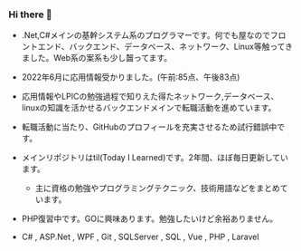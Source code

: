### Hi there 👋

- .Net,C#メインの基幹システム系のプログラマーです。何でも屋なのでフロントエンド、バックエンド、データベース、ネットワーク、Linux等触ってきました。Web系の案系も少し齧ってます。  
- 2022年6月に応用情報受かりました。(午前:85点、午後83点)  
- 応用情報やLPICの勉強過程で知りえた得たネットワーク,データベース、linuxの知識を活かせるバックエンドメインで転職活動を進めています。  
- 転職活動に当たり、GitHubのプロフィールを充実させるため試行錯誤中です。  

- メインリポジトリはtil(Today I Learned)です。2年間、ほぼ毎日更新しています。  
  - 主に資格の勉強やプログラミングテクニック、技術用語などをまとめています。  
- PHP復習中です。GOに興味あります。勉強したいけど余裕ありません。  

- C# , ASP.Net , WPF , Git , SQLServer , SQL , Vue , PHP , Laravel  

<!--
**rendya2501/rendya2501** is a ✨ _special_ ✨ repository because its `README.md` (this file) appears on your GitHub profile.

Here are some ideas to get you started:

- 🔭 I’m currently working on ...
- 🌱 I’m currently learning ...
- 👯 I’m looking to collaborate on ...
- 🤔 I’m looking for help with ...
- 💬 Ask me about ...
- 📫 How to reach me: ...
- 😄 Pronouns: ...
- ⚡ Fun fact: ...
-->
